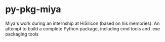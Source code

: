 # py-pkg-miya
Miya's work during an internship at HiSilicon (based on his memories). An attempt to build a complete Python package, including cmd tools and .exe packaging tools
